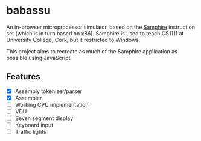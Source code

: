 # babassu

An in-browser microprocessor simulator, based on the [Samphire](http://www.softwareforeducation.com/sms32v50/index.php) instruction set (which is in turn based on x86). Samphire is used to teach CS1111 at University College, Cork, but it restricted to Windows.

This project aims to recreate as much of the Samphire application as possible using JavaScript.

## Features

* [x] Assembly tokenizer/parser
* [x] Assembler
* [ ] Working CPU implementation
* [ ] VDU
* [ ] Seven segment display
* [ ] Keyboard input
* [ ] Traffic lights